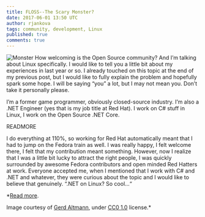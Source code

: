 ```yaml
---
title: FLOSS--The Scary Monster?
date: 2017-06-01 13:50 UTC
author: rjankova
tags: community, development, Linux
published: true
comments: true
---
```


![Monster](blog/monster.jpg) How welcoming is the Open Source community? And I’m talking about Linux specifically. I would like to tell you a little bit about my experiences in last year or so. I already touched on this topic at the end of my previous post, but I would like to fully explain the problem and hopefully spark some hope. I will be saying “you” a lot, but I may not mean you. Don’t take it personally please.

I’m a former game programmer, obviously closed-source industry. I’m also a .NET Engineer (yes that is my job title at Red Hat). I work on C# stuff in Linux, I work on the Open Source .NET Core.

READMORE

I do everything at 110%, so working for Red Hat automatically meant that I had to jump on the Fedora train as well. I was really happy, I felt welcome there, I felt that my contribution meant something. However, now I realize that I was a little bit lucky to attract the right people, I was quickly surrounded by awesome Fedora contributors and open minded Red Hatters at work. Everyone accepted me, when I mentioned that I work with C# and .NET and whatever, they were curious about the topic and I would like to believe that genuinely. “.NET on Linux? So cool...“

*[Read more](http://rhea-ayase.eu/articles/2017-05/FLOSS-Community).

Image courtesy of [Gerd Altmann](https://pixabay.com/en/users/geralt-9301/), under [CC0 1.0](https://creativecommons.org/publicdomain/zero/1.0/deed.en) license.*
